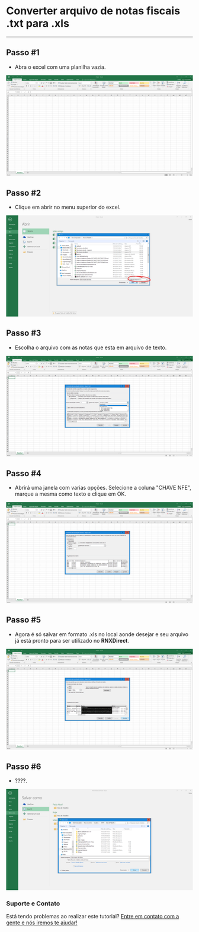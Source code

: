 # Converter arquivo de notas fiscais .txt para .xls
-------

## Passo #1

- Abra o excel com uma planilha vazia.

![Imagem 1](https://raw.githubusercontent.com/demaCODE/demacode.github.io/master/imagens/1.png)

## Passo #2

- Clique em abrir no menu superior do excel.

![Imagem 2](https://raw.githubusercontent.com/demaCODE/demacode.github.io/master/imagens/2.png)

## Passo #3

- Escolha o arquivo com as notas que esta em arquivo de texto.

![Imagem 3](https://raw.githubusercontent.com/demaCODE/demacode.github.io/master/imagens/3.png)

## Passo #4

- Abrirá uma janela com varias opções. Selecione a coluna "CHAVE NFE", marque a mesma como texto e clique em OK.

![Imagem 4](https://raw.githubusercontent.com/demaCODE/demacode.github.io/master/imagens/4.png)

## Passo #5

- Agora é só salvar em formato .xls no local aonde desejar e seu arquivo já está pronto para ser utilizado no **RNXDirect**.

![Imagem 5](https://raw.githubusercontent.com/demaCODE/demacode.github.io/master/imagens/5.png)

## Passo #6

- ????.

![Imagem 6](https://raw.githubusercontent.com/demaCODE/demacode.github.io/master/imagens/6.png)

### Suporte e Contato

Está tendo problemas ao realizar este tutorial? [Entre em contato com a gente e nós iremos te ajudar!](http://demacode.com.br)
